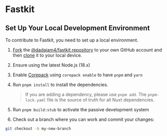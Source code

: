 # Fastkit

## Set Up Your Local Development Environment

To contribute to Fastkit, you need to set up a local environment.

1. [Fork](https://help.github.com/articles/fork-a-repo/) the [@dadajam4/fastkit repository](https://github.com/dadajam4/fastkit-next) to your own GitHub account and then [clone](https://help.github.com/articles/cloning-a-repository/) it to your local device.

1. Ensure using the latest Node.js (18.x)

1. Enable [Corepack](https://github.com/nodejs/corepack) using `corepack enable` to have `pnpm` and `yarn`

1. Run `pnpm install` to install the dependencies.

    > If you are adding a dependency, please use `pnpm add`. The `pnpm-lock.yaml` file is the source of truth for all Nuxt dependencies.

1. Run `pnpm build:stub` to activate the passive development system

1. Check out a branch where you can work and commit your changes:

```bash
git checkout -b my-new-branch
```
